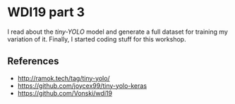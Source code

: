 # WDI19 part 3

I read about the *tiny-YOLO* model and generate a full dataset for training my variation of it. Finally, I started coding stuff for this workshop.

## References

- http://ramok.tech/tag/tiny-yolo/
- https://github.com/joycex99/tiny-yolo-keras
- https://github.com/Vonski/wdi19
